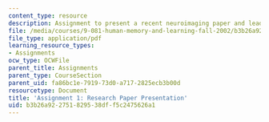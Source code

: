 ```yaml
---
content_type: resource
description: Assignment to present a recent neuroimaging paper and lead a group discussion.
file: /media/courses/9-081-human-memory-and-learning-fall-2002/b3b26a922751829538dff5c2475626a1_assignment1.pdf
file_type: application/pdf
learning_resource_types:
- Assignments
ocw_type: OCWFile
parent_title: Assignments
parent_type: CourseSection
parent_uid: fa86bc1e-7919-73d0-a717-2825ecb3b00d
resourcetype: Document
title: 'Assignment 1: Research Paper Presentation'
uid: b3b26a92-2751-8295-38df-f5c2475626a1
---
```

